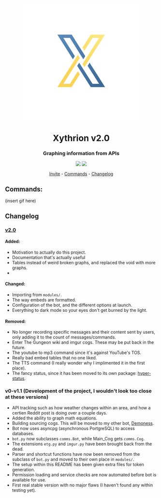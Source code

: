 <p align="center">
    <img src="/images/icon.png"/>
</p>
<h1 align="center">Xythrion v2.0</h1>
<h3 align="center">Graphing information from APIs</h3>
<p align="center">
    <img src="https://img.shields.io/apm/l/vim-mode.svg"/>
    <img src="https://img.shields.io/badge/python-3.7.4-green.svg">
</p>
<p align="center">
    <a href="https://discordapp.com/oauth2/authorize?client_id=591885341812850699&scope=bot&permissions=335400150">Invite</a> -
    <a href="#commands">Commands</a> -
    <a href="#changelog">Changelog</a>
</p>


## Commands:
(insert gif here)

## Changelog

### [v2.0](!https://github.com/Xithrius/Xythrion/releases/tag/v2.0)
#### Added:
- Motivation to actually do this project.
- Documentation that's actually useful
- Tables instead of weird broken graphs, and replaced the void with more graphs.
- 

#### Changed:
- Importing from `modules/`.
- The way embeds are formatted.
- Configuration of the bot, and the different options at launch.
- Everything to dark mode so your eyes don't get burned by the light.

#### Removed:
- No longer recording specific messages and their content sent by users, only adding it to the count of messages/commands.
- Enter The Gungeon wiki and imgur cogs. These may be put back in the future.
- The youtube to mp3 command since it's against YouTube's TOS.
- Really bad embed tables that no one liked.
- The TTS command (I really wonder why I implimented it in the first place).
- The fancy status, since it has been moved to its own package: [hyper-status](!https://pypi.org/project/hyper-status/).

### v0-v1.1 (Development of the project, I wouldn't look too close at these versions)
- API tracking such as how weather changes within an area, and how a certien Reddit post is doing over a couple days.
- Added the ability to graph math equations.
- Building sourcing cogs. This will be moved to my other bot, [Demoness](!https://www.github.com/Xithrius/Demoness).
- Bot now uses asyncpg (asynchronous PortgreSQL) to access databases.
- `bot.py` now subclasses `comms.Bot`, while Main_Cog gets `comms.Cog`. 
- The extensions `etg.py` and `imgur.py` have been brought back from the dead.
- Parser and shortcut functions have now been removed from the subclass of `bot.py` and moved to their own place in `modules/`.
- The setup within this README has been given extra files for token generation.
- Permission loading and service checks are now automated before bot is available for use.
- First real stable version with no major flaws (I haven't found any within testing yet).
